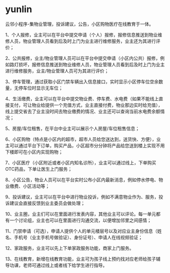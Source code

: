 # yunlin
云邻小程序-集物业管理，投诉建议，公告，小区购物医疗在线教育于一体。

1、个人报修，业主可以在平台中提交申请（个人）报修，报修信息推送到物业维修人员，物业管理人员看到后及时上门为业主进行维修服务，业主还为其进行评价；

2、公共报修，业主/物业管理人员可以在平台中提交申请（小区内公共）报修，例如路灯损坏，报修信息推送到物业维修人员，物业管理人员看到后及时上门为业主进行维修服务，业主/物业管理人员可为其进行评价；

3、停车管理，通过获取小区门禁车辆出入信息接口，实时显示小区停车位空余数量，无停车位时显示无车位；

4、生活缴费，业主可以在平台中提交物业费、停车费、水电费（如果不能线上直接支付，可让物业给提供一个充值方式，业主直接付费，物业那边实时给充值），线上提交省去了业主没时间去物业缴费的情况、业主还可以查询当前水电费余额情况；

5、房屋/车位租售，在平台中业主可以展示个人房屋/车位租售信息；

6、小区购物（特点是小区内的超市，超市人员给您送达到，送货快、方便），业主可以通过平台下订单，购买产品，小区超市分分钟将产品给您送到楼上实现不用下楼即可在小区内实现购物；

7、小区医疗（小区附近或者小区内知名诊所），业主可以通过线上，下单购买OTC药品，下单让医生上门服务；

8、小区公告，物业人员可以在平台实时公布小区内最新消息，例如停水停电、物业缴费、小区活动等；

9、投诉建议，业主可以在平台中进行物业投诉，例如不满意物业作为、服务，投诉建议会直接反馈到业主委员会做处理；

10、业主圈，业主们可以在里面进行发表内容，其他业主可以评论。每一单元都有一个讨论组，业主也可以在里面进行沟通交流，以便增加邻里之间感情；

11、门禁申请（可选），申请人提供个人的单元楼层号以及对应业主身份信息（姓名、手机号（业主手机号做验证）、身份证号）、申请人在线视频验证；

12、家政服务，业主可以先上下单家政服务功能，商家上门服务。

13、在线教育，新增在线教育功能，业主可为孩子线上预约找对应老师给孩子辅导功课，老师可通过线上或者线下给学生进行指导。
